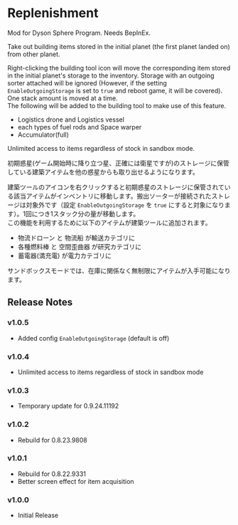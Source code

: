 # Replenishment 

Mod for Dyson Sphere Program. Needs BepInEx.

Take out building items stored in the initial planet (the first planet landed on) from other planet.  

Right-clicking the building tool icon will move the corresponding item stored in the initial planet's storage to the inventory. Storage with an outgoing sorter attached will be ignored (However, if the setting `EnableOutgoingStorage` is set to `true` and reboot game, it will be covered). One stack amount is moved at a time.  
The following will be added to the building tool to make use of this feature. 
- Logistics drone and Logistics vessel
- each types of fuel rods and Space warper
- Accumulator(full)

Unlimited access to items regardless of stock in sandbox mode.

初期惑星(ゲーム開始時に降り立つ星、正確には衛星ですが)のストレージに保管している建築アイテムを他の惑星からも取り出せるようになります。  

建築ツールのアイコンを右クリックすると初期惑星のストレージに保管されている該当アイテムがインベントリに移動します。搬出ソーターが接続されたストレージは対象外です（設定 `EnableOutgoingStorage` を `true` にすると対象になります）。1回につき1スタック分の量が移動します。  
この機能を利用するために以下のアイテムが建築ツールに追加されます。
- 物流ドローン と 物流船 が輸送カテゴリに
- 各種燃料棒 と 空間歪曲器 が研究カテゴリに
- 蓄電器(満充電) が電力カテゴリに

サンドボックスモードでは、在庫に関係なく無制限にアイテムが入手可能になります。

## Release Notes
### v1.0.5

- Added config `EnableOutgoingStorage` (default is off)

### v1.0.4

- Unlimited access to items regardless of stock in sandbox mode

### v1.0.3

- Temporary update for 0.9.24.11192

### v1.0.2

- Rebuild for 0.8.23.9808

### v1.0.1

- Rebuild for 0.8.22.9331
- Better screen effect for item acquisition

### v1.0.0

- Initial Release

